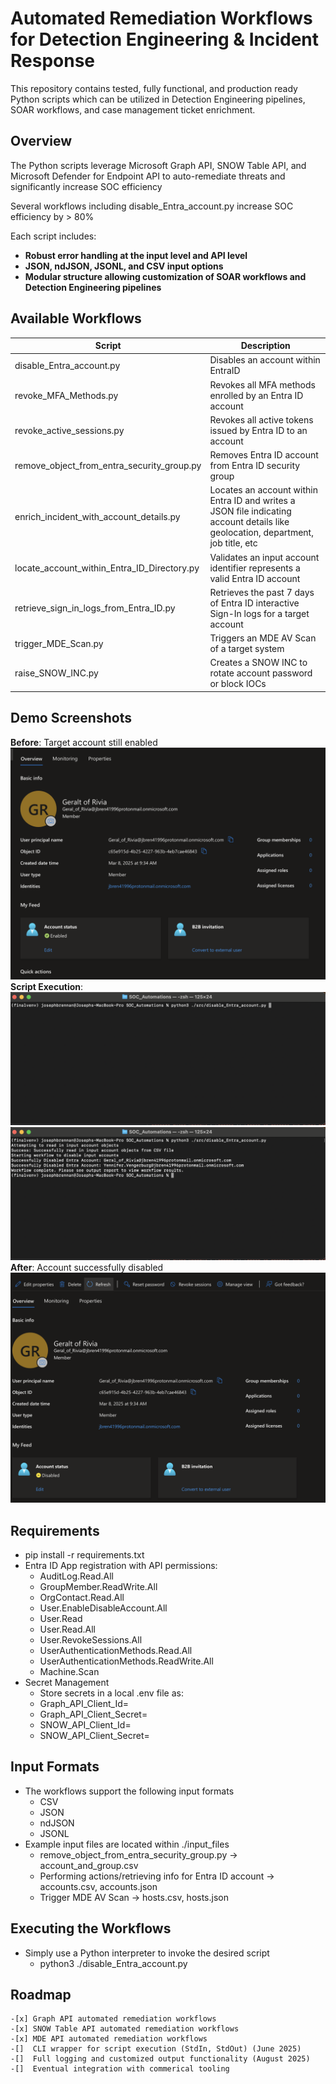 # Automated Remediation Workflows for Detection Engineering & Incident Response

This repository contains tested, fully functional, and production ready Python scripts which can be utilized in Detection Engineering pipelines, SOAR workflows, and case management ticket enrichment. 

## Overview

The Python scripts leverage Microsoft Graph API, SNOW Table API, and Microsoft Defender for Endpoint API to auto-remediate threats and significantly increase SOC efficiency

Several workflows including disable_Entra_account.py increase SOC efficiency by > 80%

Each script includes:
- **Robust error handling at the input level and API level**
- **JSON, ndJSON, JSONL, and CSV input options**
- **Modular structure allowing customization of SOAR workflows and Detection Engineering pipelines**      

## Available Workflows

| Script            | Description                                                        |
|------------------------------|--------------------------------------------------------------------|
| disable_Entra_account.py      | Disables an account within EntraID     |
| revoke_MFA_Methods.py       |   Revokes all MFA methods enrolled by an Entra ID account     |
| revoke_active_sessions.py   | Revokes all active tokens issued by Entra ID to an account            |
| remove_object_from_entra_security_group.py    | Removes Entra ID account from Entra ID security group                 |
| enrich_incident_with_account_details.py      | Locates an account within Entra ID and writes a JSON file indicating account details like geolocation, department, job title, etc   |
| locate_account_within_Entra_ID_Directory.py | Validates an input account identifier represents a valid Entra ID account | 
|retrieve_sign_in_logs_from_Entra_ID.py | Retrieves the past 7 days of Entra ID interactive Sign-In logs for a target account |
| trigger_MDE_Scan.py | Triggers an MDE AV Scan of a target system
| raise_SNOW_INC.py   |Creates a SNOW INC to rotate account password or block IOCs


## Demo Screenshots
**Before**: Target account still enabled
![Enabled Account](./assets/enabledAccount.png)
**Script Execution**:
![Preparing to execute the script](./assets/firstStageOfScriptExecution.png)
![Script output](./assets/SecondStageOfScriptExecution.png)
**After**: Account successfully disabled 
![Account Successfully Disabled](./assets/scriptOutput.png)

## Requirements
- pip install -r requirements.txt
- Entra ID App registration with API permissions: 
    - AuditLog.Read.All
    - GroupMember.ReadWrite.All
    - OrgContact.Read.All
    - User.EnableDisableAccount.All
    - User.Read
    - User.Read.All
    - User.RevokeSessions.All
    - UserAuthenticationMethods.Read.All
    - UserAuthenticationMethods.ReadWrite.All
    - Machine.Scan
- Secret Management
    - Store secrets in a local .env file as: 
    - Graph_API_Client_Id=
    - Graph_API_Client_Secret=
    - SNOW_API_Client_Id=
    - SNOW_API_Client_Secret=

## Input Formats
- The workflows support the following input formats
    - CSV
    - JSON
    - ndJSON
    - JSONL
- Example input files are located within ./input_files
    - remove_object_from_entra_security_group.py -> account_and_group.csv 
    - Performing actions/retrieving info for Entra ID account -> accounts.csv, accounts.json
    - Trigger MDE AV Scan -> hosts.csv, hosts.json

## Executing the Workflows
- Simply use a Python interpreter to invoke the desired script
    - python3 ./disable_Entra_account.py
 
## Roadmap
    -[x] Graph API automated remediation workflows
    -[x] SNOW Table API automated remediation workflows
    -[x] MDE API automated remediation workflows
    -[]  CLI wrapper for script execution (StdIn, StdOut) (June 2025)
    -[]  Full logging and customized output functionality (August 2025)
    -[]  Eventual integration with commerical tooling


 
    




